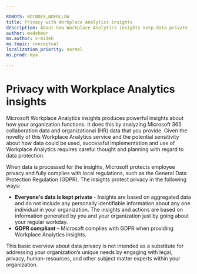```yaml
---

ROBOTS: NOINDEX,NOFOLLOW
title: Privacy with Workplace Analytics insights
description: About how Workplace Analytics insights keep data private
author: madehmer
ms.author: v-mideh
ms.topic: conceptual
localization_priority: normal 
ms.prod: mya

---
```

# Privacy with Workplace Analytics insights

Microsoft Workplace Analytics insights produces powerful insights about how your organization functions. It does this by analyzing Microsoft 365 collaboration data and organizational (HR) data that you provide. Given the novelty of this Workplace Analytics service and the potential sensitivity about how data could be used, successful implementation and use of Workplace Analytics requires careful thought and planning with regard to data protection.  

When data is processed for the insights, Microsoft protects employee privacy and fully complies with local regulations, such as the General Data Protection Regulation (GDPR). The insights protect privacy in the following ways:

* **Everyone's data is kept private** - Insights are based on aggregated data and do not include any personally identifiable information about any one individual in your organization. The insights and actions are based on information generated by you and your organization just by going about your regular workday. 
* **GDPR compliant** – Microsoft complies with GDPR when providing Workplace Analytics insights.

This basic overview about data privacy is not intended as a substitute for addressing your organization’s unique needs by engaging with legal, privacy, human-resources, and other subject matter experts within your organization.